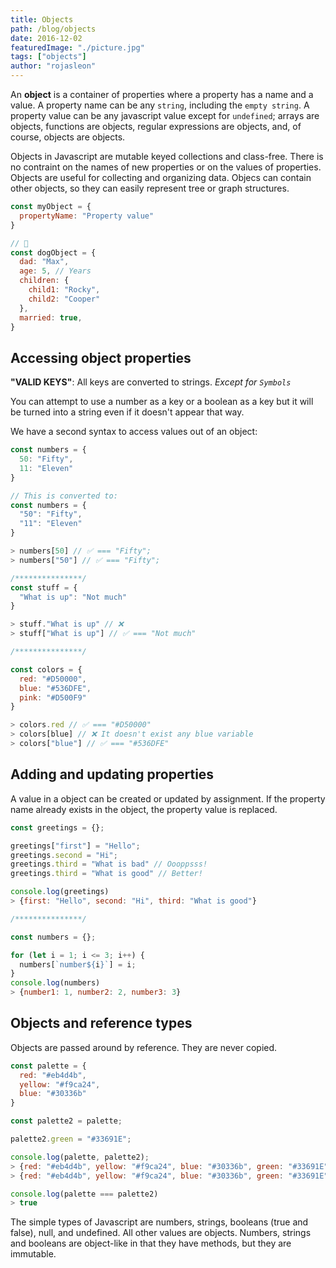 ```yaml
---
title: Objects
path: /blog/objects
date: 2016-12-02
featuredImage: "./picture.jpg"
tags: ["objects"]
author: "rojasleon"
---
```


An **object** is a container of properties where a property has a name and a value. A property name can be any `string`, including the `empty string`. A property value can be any javascript value except for `undefined`; arrays are objects, functions are objects, regular expressions are objects, and, of course, objects are objects.

Objects in Javascript are mutable keyed collections and class-free. There is no contraint on the names of new properties or on the values of properties. Objects are useful for collecting and organizing data. Objecs can contain other objects, so they can easily represent tree or graph structures.

```javascript
const myObject = {
  propertyName: "Property value"
}

// 🐶
const dogObject = {
  dad: "Max",
  age: 5, // Years
  children: {
    child1: "Rocky",
    child2: "Cooper"
  },
  married: true,
}
```

## Accessing object properties

**"VALID KEYS"**: All keys are converted to strings. *Except for `Symbols`*

You can attempt to use a number as a key or a boolean as a key but it will be turned into a string even if it doesn't appear that way.

We have a second syntax to access values out of an object:

```javascript
const numbers = {
  50: "Fifty",
  11: "Eleven"
}

// This is converted to:
const numbers = {
  "50": "Fifty",
  "11": "Eleven"
}

> numbers[50] // ✅ === "Fifty";
> numbers["50"] // ✅ === "Fifty";

/***************/
const stuff = {
  "What is up": "Not much"
}

> stuff."What is up" // ❌
> stuff["What is up"] // ✅ === "Not much"

/***************/

const colors = {
  red: "#D50000",
  blue: "#536DFE",
  pink: "#D500F9"
}

> colors.red // ✅ === "#D50000"
> colors[blue] // ❌ It doesn't exist any blue variable
> colors["blue"] // ✅ === "#536DFE"
```

## Adding and updating properties

A value in a object can be created or updated by assignment. If the property name already exists in the object, the property value is replaced.

```javascript
const greetings = {};

greetings["first"] = "Hello";
greetings.second = "Hi";
greetings.third = "What is bad" // Oooppsss!
greetings.third = "What is good" // Better!

console.log(greetings)
> {first: "Hello", second: "Hi", third: "What is good"}

/***************/

const numbers = {};

for (let i = 1; i <= 3; i++) {
  numbers[`number${i}`] = i;
}
console.log(numbers)
> {number1: 1, number2: 2, number3: 3}
```

## Objects and reference types

Objects are passed around by reference. They are never copied.

```javascript
const palette = {
  red: "#eb4d4b",
  yellow: "#f9ca24",
  blue: "#30336b"
}

const palette2 = palette;

palette2.green = "#33691E";

console.log(palette, palette2);
> {red: "#eb4d4b", yellow: "#f9ca24", blue: "#30336b", green: "#33691E"}
> {red: "#eb4d4b", yellow: "#f9ca24", blue: "#30336b", green: "#33691E"}

console.log(palette === palette2)
> true
```

The simple types of Javascript are numbers, strings, booleans (true and false), null, and undefined. All other values are objects. Numbers, strings and booleans are object-like in that they have methods, but they are immutable.
